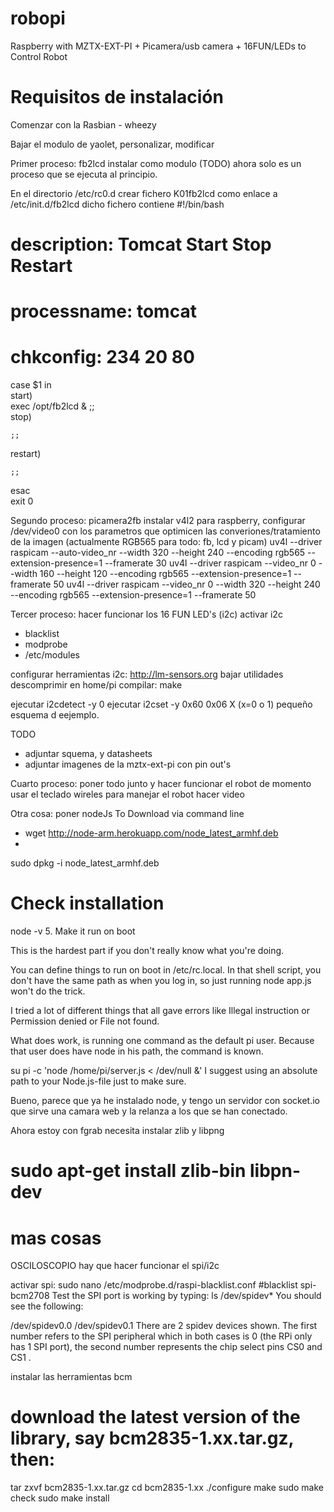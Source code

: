 robopi
======

Raspberry with MZTX-EXT-PI + Picamera/usb camera + 16FUN/LEDs to Control Robot


Requisitos de instalación
=========================

Comenzar con la Rasbian - wheezy

Bajar el modulo de yaolet, personalizar, modificar

Primer proceso: fb2lcd
instalar como modulo (TODO) ahora solo es un proceso que se ejecuta al principio.

En el directorio /etc/rc0.d crear fichero K01fb2lcd como enlace a /etc/init.d/fb2lcd
dicho fichero contiene
#!/bin/bash  
# description: Tomcat Start Stop Restart  
# processname: tomcat  
# chkconfig: 234 20 80  

case $1 in  
  start)  
     exec /opt/fb2lcd &
   ;;   
  stop)     
     
    ;;   
  restart)  
 
    ;;   
esac      
exit 0  



Segundo proceso: picamera2fb
instalar v4l2 para raspberry, configurar /dev/video0 con los parametros que optimicen las converiones/tratamiento de la imagen
(actualmente RGB565 para todo: fb, lcd y picam)
uv4l --driver raspicam --auto-video_nr --width 320 --height 240 --encoding rgb565 --extension-presence=1 --framerate 30
uv4l --driver raspicam --video_nr 0 --width 160 --height 120 --encoding rgb565 --extension-presence=1 --framerate 50
uv4l --driver raspicam --video_nr 0 --width 320 --height 240 --encoding rgb565 --extension-presence=1 --framerate 50

Tercer proceso: hacer funcionar los 16 FUN LED's (i2c)
activar i2c
- blacklist
- modprobe
- /etc/modules

configurar herramientas i2c: http://lm-sensors.org
bajar utilidades
descomprimir en home/pi
compilar: make

ejecutar i2cdetect -y 0
ejecutar i2cset -y 0x60 0x06 X  (x=0 o 1)
pequeño esquema d eejemplo.


TODO
- adjuntar squema, y datasheets
- adjuntar imagenes de la mztx-ext-pi con pin out's

Cuarto proceso: poner todo junto y hacer funcionar el robot
de momento usar el teclado wireles para manejar el robot
hacer video

Otra cosa: poner nodeJs
To Download via command line
* wget http://node-arm.herokuapp.com/node_latest_armhf.deb
* 
sudo dpkg -i node_latest_armhf.deb
# Check installation
node -v
5. Make it run on boot

This is the hardest part if you don't really know what you're doing.

You can define things to run on boot in /etc/rc.local. In that shell script, you don't have the same path as when you log in, so just running node app.js won't do the trick.

I tried a lot of different things that all gave errors like Illegal instruction or Permission denied or File not found.

What does work, is running one command as the default pi user. Because that user does have node in his path, the command is known.

su pi -c 'node /home/pi/server.js < /dev/null &'
I suggest using an absolute path to your Node.js-file just to make sure.


Bueno, parece que ya he instalado node, y tengo un servidor con socket.io que sirve una camara web y la relanza a los que se han conectado.



Ahora estoy con fgrab
necesita instalar zlib y libpng
# sudo apt-get install zlib-bin libpn-dev



# mas cosas
OSCILOSCOPIO
hay que hacer funcionar el spi/i2c

activar spi:
sudo nano /etc/modprobe.d/raspi-blacklist.conf
#blacklist spi-bcm2708
Test the SPI port is working by typing:
ls /dev/spidev*
You should see the following:


/dev/spidev0.0  /dev/spidev0.1
There are 2 spidev devices shown.  The first number refers to the SPI peripheral which in both cases is 0 (the RPi only has 1 SPI port), the second number represents the chip select pins CS0 and CS1 .


instalar las herramientas bcm

# download the latest version of the library, say bcm2835-1.xx.tar.gz, then:
tar zxvf bcm2835-1.xx.tar.gz
cd bcm2835-1.xx
./configure
make
sudo make check
sudo make install









